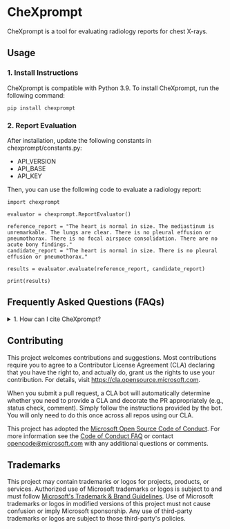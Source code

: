 # CheXprompt

CheXprompt is a tool for evaluating radiology reports for chest X-rays. 

## Usage
### 1. Install Instructions
CheXprompt is compatible with Python 3.9. To install CheXprompt, run the following command:
```
pip install chexprompt
```
### 2. Report Evaluation

After installation, update the following constants in chexprompt/constants.py:

- API_VERSION
- API_BASE
- API_KEY

Then, you can use the following code to evaluate a radiology report:
```
import chexprompt

evaluator = chexprompt.ReportEvaluator()

reference_report = "The heart is normal in size. The mediastinum is unremarkable. The lungs are clear. There is no pleural effusion or pneumothorax. There is no focal airspace consolidation. There are no acute bony findings."
candidate_report = "The heart is normal in size. There is no pleural effusion or pneumothorax."

results = evaluator.evaluate(reference_report, candidate_report)

print(results)
```

## Frequently Asked Questions (FAQs)

<details>
    <summary>1. How can I cite CheXprompt?</summary>
```
@article{
zambranochaves2024training,
title={Training Small Multimodal Models to Bridge Biomedical Competency Gap: A Case Study in Radiology Imaging},
author={Zambrano Chaves, Juan Manuel and Huang, Shih-Cheng and Xu, Yanbo and Xu, Hanwen and Usuyama, Naoto and Zhang, Sheng and Wang, Fei and Xie, Yujia and Khademi, Mahmoud and Yang, Ziyi and others},
journal={arXiv preprint arXiv:2403.08002},
year={2024}
}
```
</details>


## Contributing

This project welcomes contributions and suggestions.  Most contributions require you to agree to a
Contributor License Agreement (CLA) declaring that you have the right to, and actually do, grant us
the rights to use your contribution. For details, visit https://cla.opensource.microsoft.com.

When you submit a pull request, a CLA bot will automatically determine whether you need to provide
a CLA and decorate the PR appropriately (e.g., status check, comment). Simply follow the instructions
provided by the bot. You will only need to do this once across all repos using our CLA.

This project has adopted the [Microsoft Open Source Code of Conduct](https://opensource.microsoft.com/codeofconduct/).
For more information see the [Code of Conduct FAQ](https://opensource.microsoft.com/codeofconduct/faq/) or
contact [opencode@microsoft.com](mailto:opencode@microsoft.com) with any additional questions or comments.

## Trademarks

This project may contain trademarks or logos for projects, products, or services. Authorized use of Microsoft 
trademarks or logos is subject to and must follow 
[Microsoft's Trademark & Brand Guidelines](https://www.microsoft.com/en-us/legal/intellectualproperty/trademarks/usage/general).
Use of Microsoft trademarks or logos in modified versions of this project must not cause confusion or imply Microsoft sponsorship.
Any use of third-party trademarks or logos are subject to those third-party's policies.
